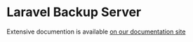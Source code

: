 # Laravel Backup Server

Extensive documention is available [on our documentation site](https://docs.spatie.be/laravel-backup-server/)
